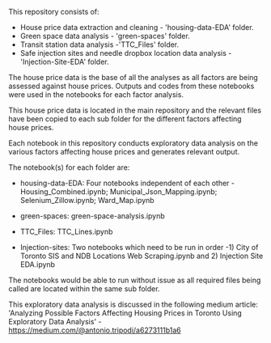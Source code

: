 This repository consists of:
- House price data extraction and cleaning - 'housing-data-EDA' folder.
- Green space data analysis - 'green-spaces' folder.
- Transit station data analysis -'TTC_Files' folder.
- Safe injection sites and needle dropbox location data analysis - 'Injection-Site-EDA' folder.

The house price data is the base of all the analyses as all factors are being assessed against house prices. Outputs and codes from these notebooks were used in the notebooks for each factor analysis.

This house price data is located in the main repository and the relevant files have been copied to each sub folder for the different factors affecting house prices.

Each notebook in this repository conducts exploratory data analysis on the various factors affecting house prices and generates relevant output. 

The notebook(s) for each folder are:
- housing-data-EDA: Four notebooks independent of each other - Housing_Combined.ipynb; Municipal_Json_Mapping.ipynb; Selenium_Zillow.ipynb; Ward_Map.ipynb

- green-spaces: green-space-analysis.ipynb

- TTC_Files: TTC_Lines.ipynb

- Injection-sites: Two notebooks which need to be run in order -1) City of Toronto SIS and NDB Locations Web Scraping.ipynb and 2) Injection Site EDA.ipynb
                 
The notebooks would be able to run without issue as all required files being called are located within the same sub folder. 

This exploratory data analysis is discussed in the following medium article:
'Analyzing Possible Factors Affecting Housing Prices in Toronto Using Exploratory Data Analysis' - https://medium.com/@antonio.tripodi/a6273111b1a6 
